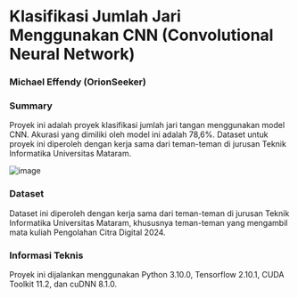 # Klasifikasi Jumlah Jari Menggunakan CNN (Convolutional Neural Network)
### Michael Effendy (OrionSeeker)

### Summary
Proyek ini adalah proyek klasifikasi jumlah jari tangan menggunakan model CNN. Akurasi yang dimiliki oleh model ini adalah 78,6%. Dataset untuk proyek ini diperoleh  dengan kerja sama dari teman-teman di jurusan Teknik Informatika Universitas Mataram.

![image](https://github.com/OrionSeeker/Klasifikasi-Jumlah-Jari-CNN/assets/143796680/0ff8e316-fffd-4898-b2dd-998c568ce396)

### Dataset
Dataset ini diperoleh dengan kerja sama dari teman-teman di jurusan Teknik Informatika Universitas Mataram, khususnya teman-teman yang mengambil mata kuliah Pengolahan Citra Digital 2024.

### Informasi Teknis
Proyek ini dijalankan menggunakan Python 3.10.0, Tensorflow 2.10.1, CUDA Toolkit 11.2, dan cuDNN 8.1.0.

